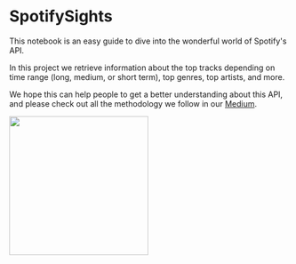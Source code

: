 # SpotifySights
This notebook is an easy guide to dive into the wonderful world of Spotify's API. 

In this project we retrieve information about the top tracks depending on time range (long, medium, or short term), top genres, top artists, and more.

We hope this can help people to get a better understanding about this API, and please check out all the methodology  we follow in our [Medium](https://medium.com/p/a646432ca0e1/edit).


<img src = "https://th.bing.com/th/id/OIG.6EkvFsIjeTL9swufhbeP?pid=ImgGn&w=1024&h=1024&rs=1" width="250" height="250">
